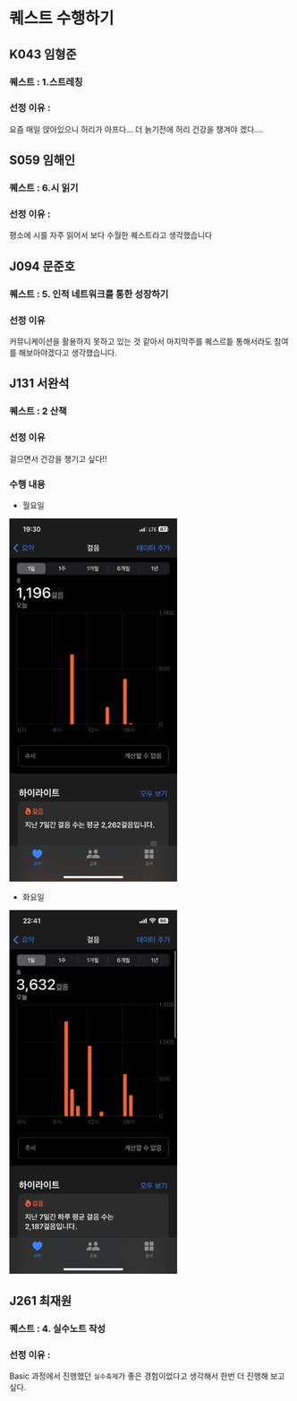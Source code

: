 # 퀘스트 수행하기

## K043 임형준

### 퀘스트 : 1.스트레칭

### 선정 이유 :

요즘 매일 앉아있으니 허리가 아프다… 더 늙기전에 허리 건강을 챙겨야 겠다….

## S059 임해인

### 퀘스트 : 6.시 읽기

### 선정 이유 :

평소에 시를 자주 읽어서 보다 수월한 퀘스트라고 생각했습니다

## J094 문준호

### 퀘스트 : 5. 인적 네트워크를 통한 성장하기

### 선정 이유

커뮤니케이션을 활용하지 못하고 있는 것 같아서 마지막주를 퀘스르틑 통해서라도 참여를 해보아야겠다고 생각했습니다.

## J131 서완석

### 퀘스트 : 2 산책

### 선정 이유

걸으면서 건강을 챙기고 싶다!!

### 수행 내용

- 월요일

<img src="./images/J131_1.png" width="300" />

- 화요일

<img src="./images/J131_2.png" width="300" />

## J261 최재원

### 퀘스트 : 4. 실수노트 작성

### 선정 이유 :

Basic 과정에서 진행했던 `실수축제`가 좋은 경험이었다고 생각해서 한번 더 진행해 보고 싶다.
